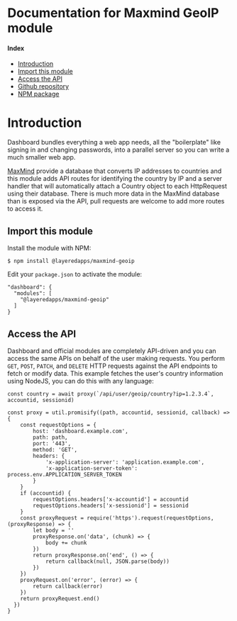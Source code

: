 # Documentation for Maxmind GeoIP module

#### Index

- [Introduction](#maxmind-geoip-module)
- [Import this module](#import-this-module)
- [Access the API](#access-the-api)
- [Github repository](https://github.com/layeredapps/maxmind-geoip)
- [NPM package](https://npmjs.org/layeredapps/maxmind-geoip)

# Introduction

Dashboard bundles everything a web app needs, all the "boilerplate" like signing in and changing passwords, into a parallel server so you can write a much smaller web app.

[MaxMind](https://www.maxmind.com/en/home) provide a database that converts IP addresses to countries and this module adds API routes for identifying the country by IP and a server handler that will automatically attach a Country object to each HttpRequest using their database.  There is much more data in the MaxMind database than is exposed via the API, pull requests are welcome to add more routes to access it. 

## Import this module

Install the module with NPM:

    $ npm install @layeredapps/maxmind-geoip

Edit your `package.json` to activate the module:

    "dashboard": {
      "modules": [
        "@layeredapps/maxmind-geoip"
      ]
    }

## Access the API

Dashboard and official modules are completely API-driven and you can access the same APIs on behalf of the user making requests.  You perform `GET`, `POST`, `PATCH`, and `DELETE` HTTP requests against the API endpoints to fetch or modify data.  This example fetches the user's country information using NodeJS, you can do this with any language:

    const country = await proxy(`/api/user/geoip/country?ip=1.2.3.4`, accountid, sessionid)

    const proxy = util.promisify((path, accountid, sessionid, callback) => {
        const requestOptions = {
            host: 'dashboard.example.com',
            path: path,
            port: '443',
            method: 'GET',
            headers: {
                'x-application-server': 'application.example.com',
                'x-application-server-token': process.env.APPLICATION_SERVER_TOKEN
            }
        }
        if (accountid) {
            requestOptions.headers['x-accountid'] = accountid
            requestOptions.headers['x-sessionid'] = sessionid
        }
        const proxyRequest = require('https').request(requestOptions, (proxyResponse) => {
            let body = ''
            proxyResponse.on('data', (chunk) => {
                body += chunk
            })
            return proxyResponse.on('end', () => {
                return callback(null, JSON.parse(body))
            })
        })
        proxyRequest.on('error', (error) => {
            return callback(error)
        })
        return proxyRequest.end()
      })
    }


